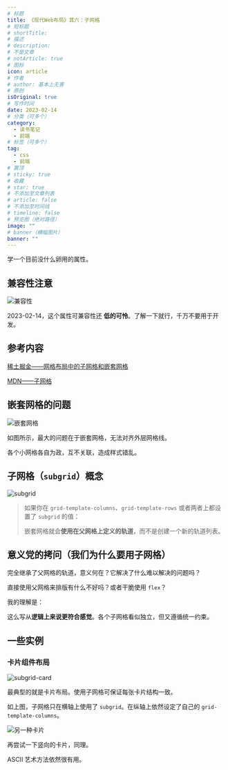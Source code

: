```yaml
---
# 标题
title: 《现代Web布局》其六：子网格
# 短标题
# shortTitle: 
# 描述
# description: 
# 不是文章
# notArticle: true
# 图标
icon: article
# 作者
# author: 基本上无害
# 原创
isOriginal: true
# 写作时间
date: 2023-02-14
# 分类（可多个）
category:
  - 读书笔记
  - 前端
# 标签（可多个）
tag:
  - css
  - 前端
# 置顶
# sticky: true
# 收藏
# star: true
# 不添加至文章列表
# article: false
# 不添加至时间线
# timeline: false
# 预览图（绝对路径）
image: ""
# banner（横幅图片）
banner: ""
---
```


学一个目前没什么卵用的属性。

<!-- more -->

## 兼容性注意

![兼容性](https://s2.loli.net/2023/02/14/21IoryRntdJjPTE.png)

2023-02-14，这个属性可兼容性还 **低的可怜**。了解一下就行，千万不要用于开发。

## 参考内容

[稀土掘金——网格布局中的子网格和嵌套网格](https://juejin.cn/book/7161370789680250917/section/7160657953932967967)

[MDN——子网格](https://developer.mozilla.org/en-US/docs/Web/CSS/CSS_Grid_Layout/Subgrid)

## 嵌套网格的问题

![嵌套网格](https://s2.loli.net/2023/02/14/JOCav6XcBYjH39n.png)

如图所示，最大的问题在于嵌套网格，无法对齐外层网格线。

各个小网格各自为政，互不关联，造成样式错乱。

## 子网格（`subgrid`）概念

![subgrid](https://s2.loli.net/2023/02/14/OkRpD3aCsTALg8d.png)

> 如果你在 `grid-template-columns`、`grid-template-rows` 或者两者上都设置了 `subgrid` 的值：
>
> 嵌套网格就会**使用在父网格上定义的轨道**，而不是创建一个新的轨道列表。

## 意义党的拷问（我们为什么要用子网格）

完全继承了父网格的轨道，意义何在？它解决了什么难以解决的问题吗？

直接使用父网格来排版有什么不好吗？或者干脆使用 `flex`？

我的理解是：

这么写从**逻辑上来说更符合感觉**。各个子网格看似独立，但又遵循统一约束。

## 一些实例

### 卡片组件布局

![subgrid-card](https://s2.loli.net/2023/02/14/2PeKMqwB879CbRJ.jpg)

最典型的就是卡片布局。使用子网格可保证每张卡片结构一致。

如上图，子网格只在横轴上使用了 `subgrid`。在纵轴上依然设定了自己的 `grid-template-columns`。

![另一种卡片](https://s2.loli.net/2023/02/14/1uGpMyFtfV72IqR.jpg)

再尝试一下竖向的卡片，同理。

ASCII 艺术方法依然很有用。

